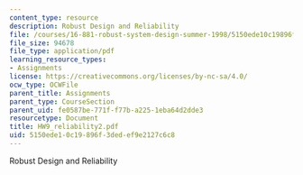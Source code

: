 ```yaml
---
content_type: resource
description: Robust Design and Reliability
file: /courses/16-881-robust-system-design-summer-1998/5150ede10c19896f3dedef9e2127c6c8_HW9_reliability2.pdf
file_size: 94678
file_type: application/pdf
learning_resource_types:
- Assignments
license: https://creativecommons.org/licenses/by-nc-sa/4.0/
ocw_type: OCWFile
parent_title: Assignments
parent_type: CourseSection
parent_uid: fe0587be-771f-f77b-a225-1eba64d2dde3
resourcetype: Document
title: HW9_reliability2.pdf
uid: 5150ede1-0c19-896f-3ded-ef9e2127c6c8
---
```

Robust Design and Reliability